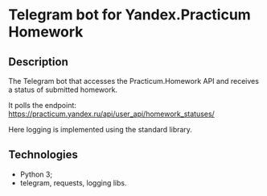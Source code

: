 # Telegram bot for Yandex.Practicum Homework

## Description

The Telegram bot that accesses the Practicum.Homework API and receives a status of submitted homework.

It polls the endpoint: https://practicum.yandex.ru/api/user_api/homework_statuses/

Here logging is implemented using the standard library.

## Technologies

- Python 3;
- telegram, requests, logging libs.
